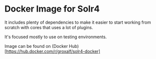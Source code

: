 # Docker Image for Solr4

It includes plenty of dependencies to make it easier to start working from scratch with cores that uses a lot of plugins.

It's focused mostly to use on testing environments.

Image can be found on (Docker Hub)[https://hub.docker.com/r/groxalf/solr4-docker]